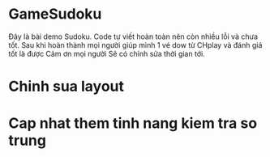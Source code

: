 # GameSudoku
Đây là bài demo Sudoku.
Code tự viết hoàn toàn nên còn nhiều lỗi và chưa tốt.
Sau khi hoàn thành mọi người giúp mình 1 vé dow từ CHplay và đánh giá tốt là được
Cảm ơn mọi người
Sẽ có chỉnh sửa thời gian tới.

# Chinh sua layout
# Cap nhat them tinh nang kiem tra so trung

